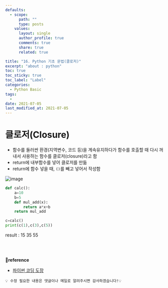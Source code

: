 ```yaml
---
defaults:
  - scope:
      path: ""
      type: posts
    values:
      layout: single
      author_profile: true
      comments: true
      share: true
      related: true

title: "16. Python 기초 문법(클로저)"
excerpt: "about : python"
toc: true
toc_sticky: true
toc_label: "Label"
categories:
  - Python Basic
tags:
  - 
date: 2021-07-05
last_modified_at: 2021-07-05
---
```


# 클로저(Closure)

- 함수를 둘러싼 환경(지역변수, 코드 등)을 계속유지하다가 함수를 호출할 때 다시 꺼내서 사용하는 함수를 클로저(closure)라고 함
- return에 내부함수를 넣어 클로저를 만듦
- return에 함수 넣을 때, `()`를 빼고 넣어서 작성함

![image](https://user-images.githubusercontent.com/77658029/124492652-b8115d00-ddef-11eb-861e-682aaeb51c39.png)

```python
def calc():
    a=10
    b=5
    def mul_add(x):
        return a*x+b
    return mul_add

c=calc()
print(c(1),c(3),c(5))
```
result : 15 35 55


<br><br>

**📌reference**
- [파이썬 코딩 도장](https://dojang.io/course/view.php?id=7)


```
💡 수정 필요한 내용은 댓글이나 메일로 알려주시면 감사하겠습니다!💡 
```